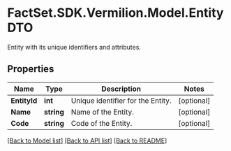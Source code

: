 # FactSet.SDK.Vermilion.Model.EntityDTO
Entity with its unique identifiers and attributes.

## Properties

Name | Type | Description | Notes
------------ | ------------- | ------------- | -------------
**EntityId** | **int** | Unique identifier for the Entity. | [optional] 
**Name** | **string** | Name of the Entity. | [optional] 
**Code** | **string** | Code of the Entity. | [optional] 

[[Back to Model list]](../README.md#documentation-for-models) [[Back to API list]](../README.md#documentation-for-api-endpoints) [[Back to README]](../README.md)

